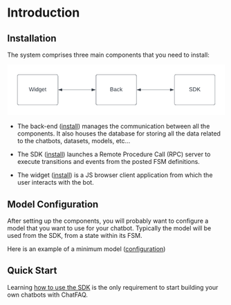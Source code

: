 # Introduction

## Installation

The system comprises three main components that you need to install:

![ChatFAQ Components](./_static/images/chatfaq_components.png)


- The back-end (<a href="/en/latest/modules/installations/index.html#back-installation">install</a>) manages the communication between all the components. It also houses the database for storing all the data related to the chatbots, datasets, models, etc...


- The SDK (<a href="/en/latest/modules/installations/index.html#sdk-installation">install</a>) launches a Remote Procedure Call (RPC) server to execute transitions and events from the posted FSM definitions.


- The widget (<a href="/en/latest/modules/installations/index.html#widget-installation">install</a>) is a JS browser client application from which the user interacts with the bot.

## Model Configuration

After setting up the components, you will probably want to configure a model that you want to use for your chatbot. Typically the model will be used from the SDK, from a state within its FSM.

Here is an example of a minimum model ([configuration](./modules/configuration/index.md))

## Quick Start

Learning <a href="/en/latest/modules/sdk/index.html#usage">how to use the SDK</a> is the only requirement to start building your own chatbots with ChatFAQ.
